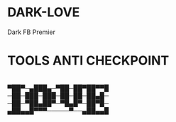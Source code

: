 # DARK-LOVE
Dark FB Premier

# TOOLS ANTI CHECKPOINT

<br>▀██▀─▄███▄─▀██─██▀██▀▀█
<br>─██─███─███─██─██─██▄█─
 <br>─██─▀██▄██▀─▀█▄█▀─██▀█─
<br>▄██▄▄█▀▀▀─────▀──▄██▄▄█
